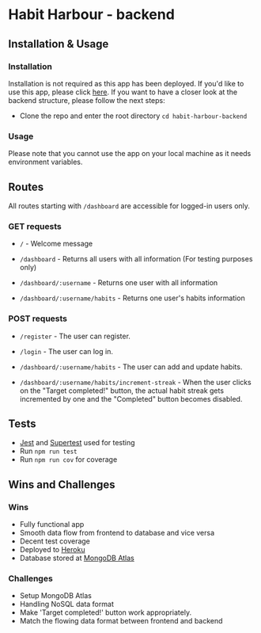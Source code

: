 # Habit Harbour - backend

## Installation & Usage

### Installation

Installation is not required as this app has been deployed. If you'd like to use this app, please click [here](https://habit-harbour.netlify.app/).
If you want to have a closer look at the backend structure, please follow the next steps:

- Clone the repo and enter the root directory `cd habit-harbour-backend`

### Usage

Please note that you cannot use the app on your local machine as it needs environment variables.

## Routes

All routes starting with `/dashboard` are accessible for logged-in users only.

### GET requests

- `/` - Welcome message

- `/dashboard` - Returns all users with all information (For testing purposes only)

- `/dashboard/:username` - Returns one user with all information

- `/dashboard/:username/habits` - Returns one user's habits information

### POST requests
- `/register` - The user can register.
<!-- Accepted `req.body` format: 
```
{
    "username" : "admin8",
    "password" : "password8"
}
``` -->
- `/login` - The user can log in. 
<!-- Accepted format same as above -->
- `/dashboard/:username/habits` - The user can add and update habits.
<!-- Accepted format: 
```
{
    "username" : "admin3",
    "habit" : "exercise",
    "target" : "60 minutes per day",
    "days" : 4
}
``` -->
- `/dashboard/:username/habits/increment-streak` - When the user clicks on the "Target completed!" button, the actual habit streak gets incremented by one and the "Completed" button becomes disabled.
<!-- Accepted format: 
```
{
    "username" : "admin3",
    "habit" : "exercise",
    "completed": true
}
``` -->

## Tests

- [Jest](https://jestjs.io/) and [Supertest](https://www.npmjs.com/package/supertest) used for testing
- Run `npm run test` 
- Run `npm run cov` for coverage

## Wins and Challenges

### Wins

- Fully functional app
- Smooth data flow from frontend to database and vice versa
- Decent test coverage
- Deployed to [Heroku](https://heroku.com)
- Database stored at [MongoDB Atlas](https://www.mongodb.com/atlas/database)

### Challenges

- Setup MongoDB Atlas
- Handling NoSQL data format  
- Make 'Target completed!' button work appropriately.
- Match the flowing data format between frontend and backend
